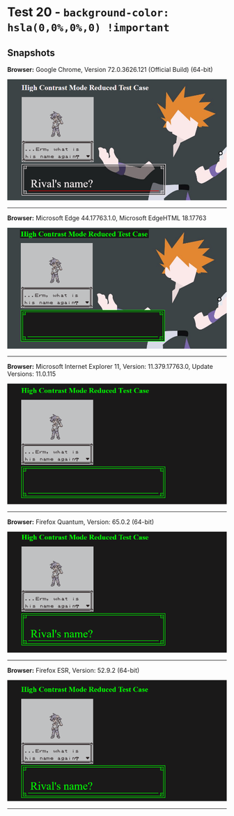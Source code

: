 # Test 20 - `background-color: hsla(0,0%,0%,0) !important`

## Snapshots
**Browser:** Google Chrome, Version 72.0.3626.121 (Official Build) (64-bit)

![Chrome Snapshot](/20-hsla(0%2C0%25%2C0%25%2C0)%20!important/snapshots/GoogleChrome.png)
___

**Browser:** Microsoft Edge 44.17763.1.0, Microsoft EdgeHTML 18.17763

![Edge Snapshot](/20-hsla(0%2C0%25%2C0%25%2C0)%20!important/snapshots/MicrosoftEdge_HCM.png)
___
**Browser:** Microsoft Internet Explorer 11, Version: 11.379.17763.0, Update Versions: 11.0.115

![Internet Explorer Snapshot](/20-hsla(0%2C0%25%2C0%25%2C0)%20!important/snapshots/InternetExplorer_HCM.png)
___
**Browser:** Firefox Quantum, Version: 65.0.2 (64-bit)

![Firefox Quantum Snapshot](/20-hsla(0%2C0%25%2C0%25%2C0)%20!important/snapshots/FirefoxQuantum_HCM.png)
___
**Browser:** Firefox ESR, Version: 52.9.2 (64-bit)

![Firefox ESR Snapshot](/20-hsla(0%2C0%25%2C0%25%2C0)%20!important/snapshots/FirefoxESR_HCM.png)
___
